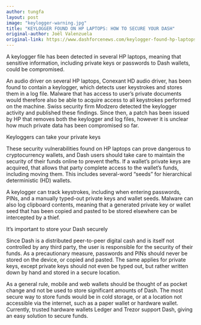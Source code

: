 ```yaml
---
author: tungfa
layout: post
image: "keylogger-warning.jpg"
title: "KEYLOGGER FOUND ON HP LAPTOPS: HOW TO SECURE YOUR DASH"
original-author: Joël Valenzuela
original-link: https://www.dashforcenews.com/keylogger-found-hp-laptops-secure-dash/
---
```

A keylogger file has been detected in several HP laptops, meaning that sensitive information, including private keys or passwords to Dash wallets, could be compromised.

An audio driver on several HP laptops, Conexant HD audio driver, has been found to contain a keylogger, which detects user keystrokes and stores them in a log file. Malware that has access to user’s private documents would therefore also be able to acquire access to all keystrokes performed on the machine. Swiss security firm Modzero detected the keylogger activity and published these findings. Since then, a patch has been issued by HP that removes both the keylogger and log files, however it is unclear how much private data has been compromised so far.

Keyloggers can take your private keys

These security vulnerabilities found on HP laptops can prove dangerous to cryptocurrency wallets, and Dash users should take care to maintain the security of their funds online to prevent thefts. If a wallet’s private keys are acquired, that allows that party complete access to the wallet’s funds, including moving them. This includes several-word “seeds” for hierarchical deterministic (HD) wallets.

A keylogger can track keystrokes, including when entering passwords, PINs, and a manually typed-out private keys and wallet seeds. Malware can also log clipboard contents, meaning that a generated private key or wallet seed that has been copied and pasted to be stored elsewhere can be intercepted by a thief.

It’s important to store your Dash securely

Since Dash is a distributed peer-to-peer digital cash and is itself not controlled by any third party, the user is responsible for the security of their funds. As a precautionary measure, passwords and PINs should never be stored on the device, or copied and pasted. The same applies for private keys, except private keys should not even be typed out, but rather written down by hand and stored in a secure location.

As a general rule, mobile and web wallets should be thought of as pocket change and not be used to store significant amounts of Dash. The most secure way to store funds would be in cold storage, or at a location not accessible via the internet, such as a paper wallet or hardware wallet. Currently, trusted hardware wallets Ledger and Trezor support Dash, giving an easy solution to secure funds.
